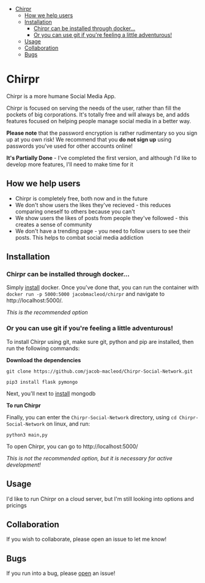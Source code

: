 - [Chirpr](#chirpr)
  - [How we help users](#how-we-help-users)
  - [Installation](#installation)
    - [Chirpr can be installed through docker...](#chirpr-can-be-installed-through-docker)
    - [Or you can use git if you're feeling a little adventurous!](#or-you-can-use-git-if-youre-feeling-a-little-adventurous)
  - [Usage](#usage)
  - [Collaboration](#collaboration)
  - [Bugs](#bugs)

# Chirpr
Chirpr is a more humane Social Media App. 

Chirpr is focused on serving the needs of the user, rather than fill the pockets of big corporations. It's totally free and will always be, and adds features focused on helping people manage social media in a better way.

**Please note** that the password encryption is rather rudimentary so you sign up at you own risk! We recommend that you **do not sign up** using passwords you've used for other accounts online!

**It's Partially Done** - I've completed the first version, and although I'd like to develop more features, I'll need to make time for it

## How we help users
* Chirpr is completely free, both now and in the future
* We don't show users the likes they've recieved - this reduces comparing oneself to others because you can't
* We show users the likes of posts from people they've followed - this creates a sense of community
* We don't have a trending page - you need to follow users to see their posts. This helps to combat social media addiction


## Installation
### Chirpr can be installed through docker...
Simply [install](https://docs.docker.com/get-docker/) docker. Once you've done that, you can run the container with `docker run -p 5000:5000 jacobmacleod/chirpr` and navigate to http://localhost:5000/.

*This is the recommended option*

### Or you can use git if you're feeling a little adventurous!
To install Chirpr using git, make sure git, python and pip are installed, then run the following commands:

**Download the dependencies**

`git clone https://github.com/jacob-macleod/Chirpr-Social-Network.git`

`pip3 install flask pymongo`

Next, you'll next to [install](https://www.mongodb.com/try/download/community) mongodb

**To run Chirpr**

Finally, you can enter the `Chirpr-Social-Network` directory, using `cd Chirpr-Social-Network` on linux, and run:

`python3 main,py`

To open Chirpr, you can go to http://localhost:5000/

*This is not the recommended option, but it is necessary for active development!*
 
## Usage
I'd like to run Chirpr on a cloud server, but I'm still looking into options and pricings

## Collaboration
If you wish to collaborate, please open an issue to let me know!

## Bugs
If you run into a bug, please [open](https://github.com/jacob-macleod/Chirpr-Social-Network/issues) an issue!